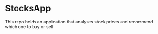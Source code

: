 # StocksApp
This repo holds an application that analyses stock prices and recommend which one to buy or sell
